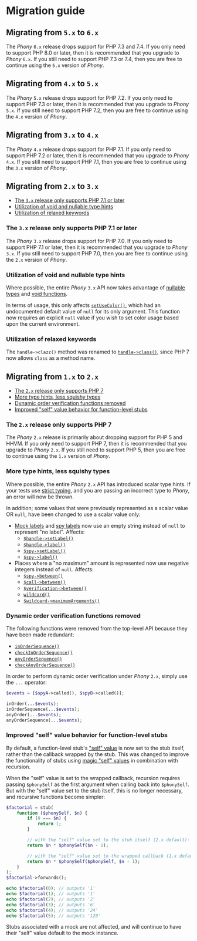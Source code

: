 # Migration guide

## Migrating from `5.x` to `6.x`

The _Phony_ `6.x` release drops support for PHP 7.3 and 7.4. If you only need to
support PHP 8.0 or later, then it is recommended that you upgrade to _Phony_
`6.x`. If you still need to support PHP 7.3 or 7.4, then you are free to
continue using the `5.x` version of _Phony_.

## Migrating from `4.x` to `5.x`

The _Phony_ `5.x` release drops support for PHP 7.2. If you only need to support
PHP 7.3 or later, then it is recommended that you upgrade to _Phony_ `5.x`. If
you still need to support PHP 7.2, then you are free to continue using the `4.x`
version of _Phony_.

## Migrating from `3.x` to `4.x`

The _Phony_ `4.x` release drops support for PHP 7.1. If you only need to support
PHP 7.2 or later, then it is recommended that you upgrade to _Phony_ `4.x`. If
you still need to support PHP 7.1, then you are free to continue using the `3.x`
version of _Phony_.

## Migrating from `2.x` to `3.x`

- [The `3.x` release only supports PHP 7.1 or later]
- [Utilization of void and nullable type hints]
- [Utilization of relaxed keywords]

[the `3.x` release only supports php 7.1 or later]: #the-3x-release-only-supports-php-71-or-later
[utilization of relaxed keywords]: #utilization-of-relaxed-keywords
[utilization of void and nullable type hints]: #utilization-of-void-and-nullable-type-hints

### The `3.x` release only supports PHP 7.1 or later

The _Phony_ `3.x` release drops support for PHP 7.0. If you only need to support
PHP 7.1 or later, then it is recommended that you upgrade to _Phony_ `3.x`. If
you still need to support PHP 7.0, then you are free to continue using the `2.x`
version of _Phony_.

### Utilization of void and nullable type hints

Where possible, the entire _Phony_ `3.x` API now takes advantage of
[nullable types] and [void functions].

In terms of usage, this only affects [`setUseColor()`], which had an
undocumented default value of `null` for its only argument. This function now
requires an explicit `null` value if you wish to set color usage based upon the
current environment.

[`setusecolor()`]: https://eloquent-software.com/phony/3.0/#facade.setUseColor
[nullable types]: https://php.net/manual/migration71.new-features.php#migration71.new-features.nullable-types
[void functions]: https://php.net/manual/migration71.new-features.php#migration71.new-features.void-functions

### Utilization of relaxed keywords

The `handle->clazz()` method was renamed to [`handle->class()`], since PHP 7 now
allows `class` as a method name.

[`handle->class()`]: https://eloquent-software.com/phony/3.0/#handle.class

## Migrating from `1.x` to `2.x`

- [The `2.x` release only supports PHP 7]
- [More type hints, less squishy types]
- [Dynamic order verification functions removed]
- [Improved "self" value behavior for function-level stubs]

[the `2.x` release only supports php 7]: #the-2x-release-only-supports-php-7
[more type hints, less squishy types]: #more-type-hints-less-squishy-types
[dynamic order verification functions removed]: #dynamic-order-verification-functions-removed
[improved "self" value behavior for function-level stubs]: #improved-self-value-behavior-for-function-level-stubs

### The `2.x` release only supports PHP 7

The _Phony_ `2.x` release is primarily about dropping support for PHP 5 and
HHVM. If you only need to support PHP 7, then it is recommended that you upgrade
to _Phony_ `2.x`. If you still need to support PHP 5, then you are free to
continue using the `1.x` version of _Phony_.

### More type hints, less squishy types

Where possible, the entire _Phony_ `2.x` API has introduced scalar type hints.
If your tests use [strict typing], and you are passing an incorrect type to
_Phony_, an error will now be thrown.

[strict typing]: https://php.net/functions.arguments#functions.arguments.type-declaration.strict

In addition; some values that were previously represented as a scalar value OR
`null`, have been changed to use a scalar value only:

- [Mock labels] and [spy labels] now use an empty string instead of `null` to
  represent "no label". Affects:
  - [`$handle->setLabel()`]
  - [`$handle->label()`]
  - [`$spy->setLabel()`]
  - [`$spy->label()`]
- Places where a "no maximum" amount is represented now use negative integers
  instead of `null`. Affects:
  - [`$spy->between()`]
  - [`$call->between()`]
  - [`$verification->between()`]
  - [`wildcard()`]
  - [`$wildcard->maximumArguments()`]

[mock labels]: https://eloquent-software.com/phony/2.0/#labeling-mocks
[spy labels]: https://eloquent-software.com/phony/2.0/#labeling-spies
[`$handle->setlabel()`]: https://eloquent-software.com/phony/2.0/#handle.setLabel
[`$handle->label()`]: https://eloquent-software.com/phony/2.0/#handle.label
[`$spy->setlabel()`]: https://eloquent-software.com/phony/2.0/#spy.setLabel
[`$spy->label()`]: https://eloquent-software.com/phony/2.0/#spy.label
[`$spy->between()`]: https://eloquent-software.com/phony/2.0/#spy.between
[`$call->between()`]: https://eloquent-software.com/phony/2.0/#call.between
[`$verification->between()`]: https://eloquent-software.com/phony/2.0/#verification.between
[`wildcard()`]: https://eloquent-software.com/phony/2.0/#facade.wildcard
[`$wildcard->maximumarguments()`]: https://eloquent-software.com/phony/2.0/#wildcard.maximumArguments

### Dynamic order verification functions removed

The following functions were removed from the top-level API because they have
been made redundant:

- [`inOrderSequence()`]
- [`checkInOrderSequence()`]
- [`anyOrderSequence()`]
- [`checkAnyOrderSequence()`]

[`inordersequence()`]: https://eloquent-software.com/phony/1.0/#facade.inOrderSequence
[`checkinordersequence()`]: https://eloquent-software.com/phony/1.0/#facade.checkInOrderSequence
[`anyordersequence()`]: https://eloquent-software.com/phony/1.0/#facade.anyOrderSequence
[`checkanyordersequence()`]: https://eloquent-software.com/phony/1.0/#facade.checkAnyOrderSequence

In order to perform dynamic order verification under _Phony_ `2.x`, simply use
the `...` operator:

```php
$events = [$spyA->called(), $spyB->called()];

inOrder(...$events);
inOrderSequence(...$events);
anyOrder(...$events);
anyOrderSequence(...$events);
```

### Improved "self" value behavior for function-level stubs

By default, a function-level stub's ["self" value] is now set to the stub
itself, rather than the callback wrapped by the stub. This was changed to
improve the functionality of stubs using [magic "self" values] in combination
with recursion.

When the "self" value is set to the wrapped callback, recursion requires passing
`$phonySelf` as the first argument when calling back into `$phonySelf`. But with
the "self" value set to the stub itself, this is no longer necessary, and
recursive functions become simpler:

```php
$factorial = stub(
    function ($phonySelf, $n) {
        if (0 === $n) {
            return 1;
        }

        // with the "self" value set to the stub itself (2.x default):
        return $n * $phonySelf($n - 1);

        // with the "self" value set to the wrapped callback (1.x default):
        return $n * $phonySelf($phonySelf, $n - 1);
    }
);
$factorial->forwards();

echo $factorial(0); // outputs '1'
echo $factorial(1); // outputs '1'
echo $factorial(2); // outputs '2'
echo $factorial(3); // outputs '6'
echo $factorial(4); // outputs '24'
echo $factorial(5); // outputs '120'
```

Stubs associated with a mock are not affected, and will continue to have their
"self" value default to the mock instance.

["self" value]: https://eloquent-software.com/phony/2.0/#stub-self-values
[magic "self" values]: https://eloquent-software.com/phony/2.0/#magic-self-values

